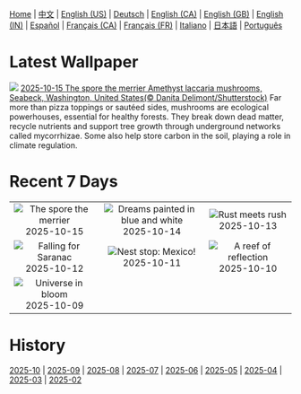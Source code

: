 [Home](../README.md) | [中文](zh-CN.md) | [English (US)](en-US.md) | [Deutsch](de-DE.md) | [English (CA)](en-CA.md) | [English (GB)](en-GB.md) | [English (IN)](en-IN.md) | [Español](es-ES.md) | [Français (CA)](fr-CA.md) | [Français (FR)](fr-FR.md) | [Italiano](it-IT.md) | [日本語](ja-JP.md) | [Português](pt-BR.md)

# Latest Wallpaper
![](https://www.bing.com/th?id=OHR.AmethystLaccaria_EN-GB8262001695_UHD.jpg)
[2025-10-15 The spore the merrier Amethyst laccaria mushrooms, Seabeck, Washington, United States(© Danita Delimont/Shutterstock)](https://www.bing.com/th?id=OHR.AmethystLaccaria_EN-GB8262001695_UHD.jpg)
Far more than pizza toppings or sautéed sides, mushrooms are ecological powerhouses, essential for healthy forests. They break down dead matter, recycle nutrients and support tree growth through underground networks called mycorrhizae. Some also help store carbon in the soil, playing a role in climate regulation.

# Recent 7 Days
|  |  |  |
|:---:|:---:|:---:|
| ![](https://www.bing.com/th?id=OHR.AmethystLaccaria_EN-GB8262001695_400x240.jpg "The spore the merrier") 2025-10-15 | ![](https://www.bing.com/th?id=OHR.OiaSantorini_EN-GB8058945435_400x240.jpg "Dreams painted in blue and white") 2025-10-14 | ![](https://www.bing.com/th?id=OHR.StarlingBrighton2025_EN-GB5939254897_400x240.jpg "Rust meets rush") 2025-10-13 |
| ![](https://www.bing.com/th?id=OHR.SaranacLake_EN-GB5589818058_400x240.jpg "Falling for Saranac") 2025-10-12 | ![](https://www.bing.com/th?id=OHR.WoodDuckHen_EN-GB5445479640_400x240.jpg "Nest stop: Mexico!") 2025-10-11 | ![](https://www.bing.com/th?id=OHR.MonurikiFiji_EN-GB5307318194_400x240.jpg "A reef of reflection") 2025-10-10 |
| ![](https://www.bing.com/th?id=OHR.WebbPillars_EN-GB5169547738_400x240.jpg "Universe in bloom") 2025-10-09 |  |  |

# History
[2025-10](../archives/wallpaper/en-GB/w_2025_10.md) | [2025-09](../archives/wallpaper/en-GB/w_2025_09.md) | [2025-08](../archives/wallpaper/en-GB/w_2025_08.md) | [2025-07](../archives/wallpaper/en-GB/w_2025_07.md) | [2025-06](../archives/wallpaper/en-GB/w_2025_06.md) | [2025-05](../archives/wallpaper/en-GB/w_2025_05.md) | [2025-04](../archives/wallpaper/en-GB/w_2025_04.md) | [2025-03](../archives/wallpaper/en-GB/w_2025_03.md) | [2025-02](../archives/wallpaper/en-GB/w_2025_02.md)
